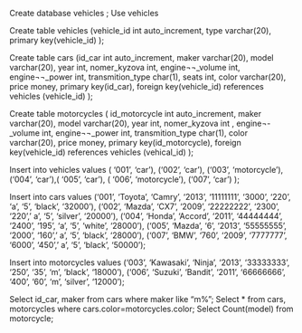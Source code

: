 Create database vehicles ;
Use vehicles

Create table vehicles (vehicle_id int auto_increment, type varchar(20), primary key(vehicle_id) );

Create table cars (id_car int auto_increment, maker varchar(20), model varchar(20),  year int, nomer_kyzova int, engine¬¬_volume int, engine¬¬_power int, transmition_type char(1), seats int, color varchar(20), price money, primary key(id_car), foreign key(vehicle_id) references vehicles (vehicle_id) );

Create table motorcycles ( id_motorcycle int auto_increment, maker varchar(20), model varchar(20), year int,  nomer_kyzova int , engine¬-_volume int, engine¬¬_power int, transmition_type char(1), color varchar(20), price money, primary key(id_motorcycle), foreign key(vehicle_id) references vehicles (vehical_id) );

Insert into vehicles values ( ‘001’, ‘car’), (‘002’, ‘car’), (‘003’, ‘motorcycle’), (‘004’, ‘car’),( ‘005’, ‘car’), ( ‘006’, ‘motorcycle’), (‘007’, ‘car’) );

Insert into cars values (‘001’, ‘Toyota’, ‘Camry’, ‘2013’, ‘11111111’, ‘3000’, ‘220’, ‘a’, ‘5’, ‘black’, ‘32000’), (‘002’, ‘Mazda’, ‘CX7’, ‘2009’, ‘22222222’, ‘2300’, ‘220’,’ a’, ‘5’, ‘silver’, ‘20000’), (‘004’, ‘Honda’, ‘Accord’, ‘2011’, ‘44444444’, ‘2400’, ‘195’, ‘a’, ‘5’, ‘white’, ‘28000’), (‘005’, ‘Mazda’, ‘6’, ‘2013’, ‘55555555’, ‘2000’, ‘160’,’ a’, ‘5’, ‘black’, ‘28000’), (‘007’, ‘BMW’, ‘760’, ‘2009’, ‘7777777’, ‘6000’, ‘450’,’ a’, ‘5’, ‘black’, ‘50000’);

Insert into motorcycles values (‘003’, ‘Kawasaki’, ‘Ninja’, ‘2013’, ‘33333333’, ‘250’, ‘35’, ‘m’, ‘black’, ‘18000’), (‘006’, ‘Suzuki’, ‘Bandit’, ‘2011’, ‘66666666’, ‘400’, ‘60’, ‘m’, ‘silver’, ‘12000’);


Select id_car, maker from cars where maker like “m%”;
Select * from cars, motorcycles where cars.color=motorcycles.color;
Select Count(model) from motorcycle;

